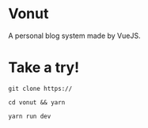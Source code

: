 # Vonut
A personal blog system made by VueJS.

# Take a try!
```
git clone https://

cd vonut && yarn

yarn run dev
```
